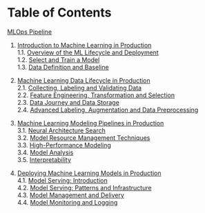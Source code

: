 # Table of Contents

[MLOps Pipeline](#mlops-pipeline) 

1. [Introduction to Machine Learning in Production](#introduction-to-machine-learning-in-production)  
   1.1. [Overview of the ML Lifecycle and Deployment](#overview-of-the-ml-lifecycle-and-deployment)  
   1.2. [Select and Train a Model](#select-and-train-a-model)  
   1.3. [Data Definition and Baseline](#data-definition-and-baseline)  

2. [Machine Learning Data Lifecycle in Production](#machine-learning-data-lifecycle-in-production)  
   2.1. [Collecting, Labeling and Validating Data](#collecting-labeling-and-validating-data)  
   2.2. [Feature Engineering, Transformation and Selection](#feature-engineering-transformation-and-selection)  
   2.3. [Data Journey and Data Storage](#data-journey-and-data-storage)  
   2.4. [Advanced Labeling, Augmentation and Data Preprocessing](#advanced-labeling-augmentation-and-data-preprocessing)  

3. [Machine Learning Modeling Pipelines in Production](#machine-learning-modeling-pipelines-in-production)  
   3.1. [Neural Architecture Search](#neural-architecture-search)  
   3.2. [Model Resource Management Techniques](#model-resource-management-techniques)  
   3.3. [High-Performance Modeling](#high-performance-modeling)  
   3.4. [Model Analysis](#model-analysis)  
   3.5. [Interpretability](#interpretability)  

4. [Deploying Machine Learning Models in Production](#deploying-machine-learning-models-in-production)  
   4.1. [Model Serving: Introduction](#model-serving-introduction)  
   4.2. [Model Serving: Patterns and Infrastructure](#model-serving-patterns-and-infrastructure)  
   4.3. [Model Management and Delivery](#model-management-and-delivery)  
   4.4. [Model Monitoring and Logging](#model-monitoring-and-logging)  
